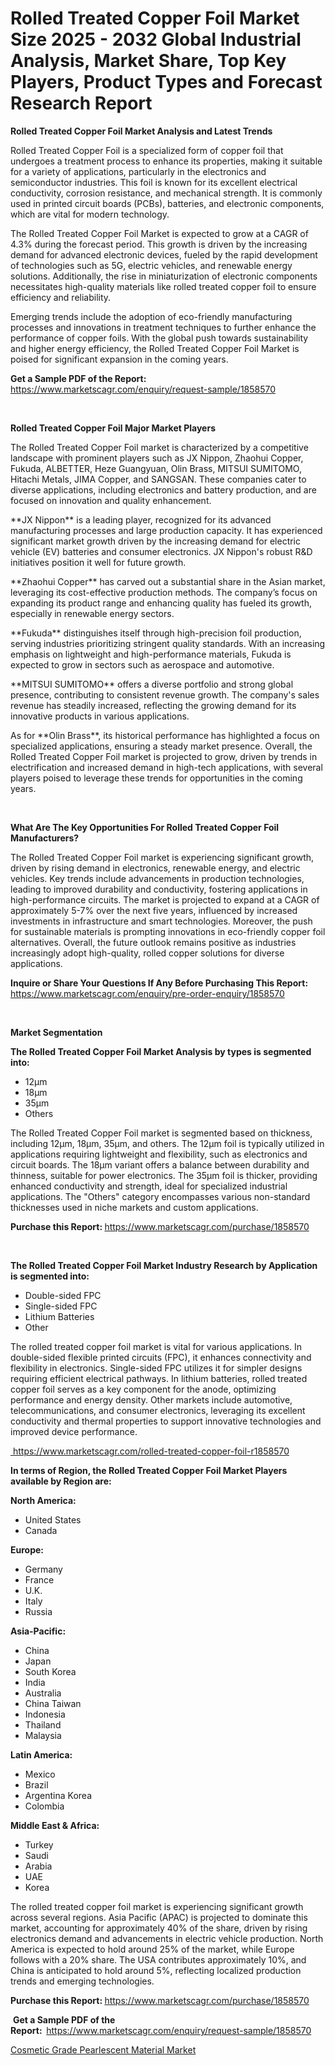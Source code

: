 <p><h1>Rolled Treated Copper Foil Market Size 2025 - 2032 Global Industrial Analysis, Market Share, Top Key Players, Product Types and Forecast Research Report</h1></p><p><strong>Rolled Treated Copper Foil Market Analysis and Latest Trends</strong></p>
<p><p>Rolled Treated Copper Foil is a specialized form of copper foil that undergoes a treatment process to enhance its properties, making it suitable for a variety of applications, particularly in the electronics and semiconductor industries. This foil is known for its excellent electrical conductivity, corrosion resistance, and mechanical strength. It is commonly used in printed circuit boards (PCBs), batteries, and electronic components, which are vital for modern technology.</p><p>The Rolled Treated Copper Foil Market is expected to grow at a CAGR of 4.3% during the forecast period. This growth is driven by the increasing demand for advanced electronic devices, fueled by the rapid development of technologies such as 5G, electric vehicles, and renewable energy solutions. Additionally, the rise in miniaturization of electronic components necessitates high-quality materials like rolled treated copper foil to ensure efficiency and reliability. </p><p>Emerging trends include the adoption of eco-friendly manufacturing processes and innovations in treatment techniques to further enhance the performance of copper foils. With the global push towards sustainability and higher energy efficiency, the Rolled Treated Copper Foil Market is poised for significant expansion in the coming years.</p></p>
<p><strong>Get a Sample PDF of the Report:&nbsp;</strong> <a href="https://www.marketscagr.com/enquiry/request-sample/1858570?utm_campaign=2113&utm_medium=2&utm_source=Github&utm_content=ia&utm_term=03022025&utm_id=rolled-treated-copper-foil">https://www.marketscagr.com/enquiry/request-sample/1858570</a></p>
<p>&nbsp;</p>
<p><strong>Rolled Treated Copper Foil Major Market Players</strong></p>
<p><p>The Rolled Treated Copper Foil market is characterized by a competitive landscape with prominent players such as JX Nippon, Zhaohui Copper, Fukuda, ALBETTER, Heze Guangyuan, Olin Brass, MITSUI SUMITOMO, Hitachi Metals, JIMA Copper, and SANGSAN. These companies cater to diverse applications, including electronics and battery production, and are focused on innovation and quality enhancement.</p><p>**JX Nippon** is a leading player, recognized for its advanced manufacturing processes and large production capacity. It has experienced significant market growth driven by the increasing demand for electric vehicle (EV) batteries and consumer electronics. JX Nippon's robust R&D initiatives position it well for future growth.</p><p>**Zhaohui Copper** has carved out a substantial share in the Asian market, leveraging its cost-effective production methods. The company’s focus on expanding its product range and enhancing quality has fueled its growth, especially in renewable energy sectors.</p><p>**Fukuda** distinguishes itself through high-precision foil production, serving industries prioritizing stringent quality standards. With an increasing emphasis on lightweight and high-performance materials, Fukuda is expected to grow in sectors such as aerospace and automotive.</p><p>**MITSUI SUMITOMO** offers a diverse portfolio and strong global presence, contributing to consistent revenue growth. The company's sales revenue has steadily increased, reflecting the growing demand for its innovative products in various applications.</p><p>As for **Olin Brass**, its historical performance has highlighted a focus on specialized applications, ensuring a steady market presence. Overall, the Rolled Treated Copper Foil market is projected to grow, driven by trends in electrification and increased demand in high-tech applications, with several players poised to leverage these trends for opportunities in the coming years.</p></p>
<p>&nbsp;</p>
<p><strong>What Are The Key Opportunities For Rolled Treated Copper Foil Manufacturers?</strong></p>
<p><p>The Rolled Treated Copper Foil market is experiencing significant growth, driven by rising demand in electronics, renewable energy, and electric vehicles. Key trends include advancements in production technologies, leading to improved durability and conductivity, fostering applications in high-performance circuits. The market is projected to expand at a CAGR of approximately 5-7% over the next five years, influenced by increased investments in infrastructure and smart technologies. Moreover, the push for sustainable materials is prompting innovations in eco-friendly copper foil alternatives. Overall, the future outlook remains positive as industries increasingly adopt high-quality, rolled copper solutions for diverse applications.</p></p>
<p><strong>Inquire or Share Your Questions If Any Before Purchasing This Report:</strong> <a href="https://www.marketscagr.com/enquiry/pre-order-enquiry/1858570?utm_campaign=2113&utm_medium=2&utm_source=Github&utm_content=ia&utm_term=03022025&utm_id=rolled-treated-copper-foil">https://www.marketscagr.com/enquiry/pre-order-enquiry/1858570</a></p>
<p>&nbsp;</p>
<p><strong>Market Segmentation</strong></p>
<p><strong>The Rolled Treated Copper Foil Market Analysis by types is segmented into:</strong></p>
<p><ul><li>12μm</li><li>18μm</li><li>35μm</li><li>Others</li></ul></p>
<p><p>The Rolled Treated Copper Foil market is segmented based on thickness, including 12μm, 18μm, 35μm, and others. The 12μm foil is typically utilized in applications requiring lightweight and flexibility, such as electronics and circuit boards. The 18μm variant offers a balance between durability and thinness, suitable for power electronics. The 35μm foil is thicker, providing enhanced conductivity and strength, ideal for specialized industrial applications. The "Others" category encompasses various non-standard thicknesses used in niche markets and custom applications.</p></p>
<p><strong>Purchase this Report:&nbsp;</strong><a href="https://www.marketscagr.com/purchase/1858570?utm_campaign=2113&utm_medium=2&utm_source=Github&utm_content=ia&utm_term=03022025&utm_id=rolled-treated-copper-foil">https://www.marketscagr.com/purchase/1858570</a></p>
<p>&nbsp;</p>
<p><strong>The Rolled Treated Copper Foil Market Industry Research by Application is segmented into:</strong></p>
<p><ul><li>Double-sided FPC</li><li>Single-sided FPC</li><li>Lithium Batteries</li><li>Other</li></ul></p>
<p><p>The rolled treated copper foil market is vital for various applications. In double-sided flexible printed circuits (FPC), it enhances connectivity and flexibility in electronics. Single-sided FPC utilizes it for simpler designs requiring efficient electrical pathways. In lithium batteries, rolled treated copper foil serves as a key component for the anode, optimizing performance and energy density. Other markets include automotive, telecommunications, and consumer electronics, leveraging its excellent conductivity and thermal properties to support innovative technologies and improved device performance.</p></p>
<p><a href="https://www.marketscagr.com/rolled-treated-copper-foil-r1858570?utm_campaign=2113&utm_medium=2&utm_source=Github&utm_content=ia&utm_term=03022025&utm_id=rolled-treated-copper-foil">&nbsp;https://www.marketscagr.com/rolled-treated-copper-foil-r1858570</a></p>
<p><strong>In terms of Region, the Rolled Treated Copper Foil Market Players available by Region are:</strong></p>
<p>
    <p> <strong> North America: </strong>
        <ul>
            <li>United States</li>
            <li>Canada</li>
        </ul>
        </p> 
    <p> <strong> Europe: </strong>
        <ul>
            <li>Germany</li>
            <li>France</li>
            <li>U.K.</li>
            <li>Italy</li>
            <li>Russia</li>
        </ul>
        </p> 
    <p> <strong> Asia-Pacific: </strong>
        <ul>
            <li>China</li>
            <li>Japan</li>
            <li>South Korea</li>
            <li>India</li>
            <li>Australia</li>
            <li>China Taiwan</li>
            <li>Indonesia</li>
            <li>Thailand</li>
            <li>Malaysia</li>
        </ul>
        </p> 
    <p> <strong> Latin America: </strong>
        <ul>
            <li>Mexico</li>
            <li>Brazil</li>
            <li>Argentina Korea</li>
            <li>Colombia</li>
        </ul>
        </p> 
    <p> <strong> Middle East & Africa: </strong>
        <ul>
            <li>Turkey</li>
            <li>Saudi</li>
            <li>Arabia</li>
            <li>UAE</li>
            <li>Korea</li>
        </ul>
    </p>
    </p>
<p><p>The rolled treated copper foil market is experiencing significant growth across several regions. Asia Pacific (APAC) is projected to dominate this market, accounting for approximately 40% of the share, driven by rising electronics demand and advancements in electric vehicle production. North America is expected to hold around 25% of the market, while Europe follows with a 20% share. The USA contributes approximately 10%, and China is anticipated to hold around 5%, reflecting localized production trends and emerging technologies.</p></p>
<p><strong>Purchase this Report: </strong><a href="https://www.marketscagr.com/purchase/1858570?utm_campaign=2113&utm_medium=2&utm_source=Github&utm_content=ia&utm_term=03022025&utm_id=rolled-treated-copper-foil">https://www.marketscagr.com/purchase/1858570</a></p>
<p>&nbsp;<strong>Get a Sample PDF of the Report:&nbsp;&nbsp;</strong><a href="https://www.marketscagr.com/enquiry/request-sample/1858570?utm_campaign=2113&utm_medium=2&utm_source=Github&utm_content=ia&utm_term=03022025&utm_id=rolled-treated-copper-foil">https://www.marketscagr.com/enquiry/request-sample/1858570</a></p>
<p><strong></strong></p>
<p><p><a href="https://github.com/tona7vba/Market-Research-Report-List-1/blob/main/cosmetic-grade-pearlescent-material-market.md?utm_campaign=2113&utm_medium=2&utm_source=Github&utm_content=ia&utm_term=03022025&utm_id=rolled-treated-copper-foil">Cosmetic Grade Pearlescent Material Market</a></p></p>